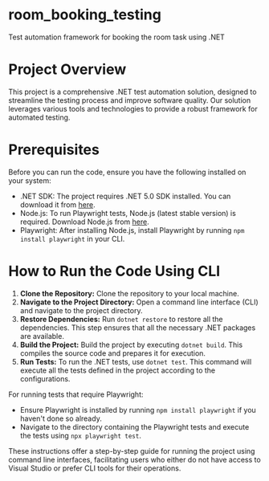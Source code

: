 # room_booking_testing
Test automation framework for booking the room task using .NET

# Project Overview

This project is a comprehensive .NET test automation solution, designed to streamline the testing process and improve software quality. Our solution leverages various tools and technologies to provide a robust framework for automated testing.

# Prerequisites

Before you can run the code, ensure you have the following installed on your system:

- .NET SDK: The project requires .NET 5.0 SDK installed. You can download it from [here](https://dotnet.microsoft.com/download/dotnet/5.0).
- Node.js: To run Playwright tests, Node.js (latest stable version) is required. Download Node.js from [here](https://nodejs.org/en/download/).
- Playwright: After installing Node.js, install Playwright by running `npm install playwright` in your CLI.

# How to Run the Code Using CLI

1. **Clone the Repository:** Clone the repository to your local machine.
2. **Navigate to the Project Directory:** Open a command line interface (CLI) and navigate to the project directory.
3. **Restore Dependencies:** Run `dotnet restore` to restore all the dependencies. This step ensures that all the necessary .NET packages are available.
4. **Build the Project:** Build the project by executing `dotnet build`. This compiles the source code and prepares it for execution.
5. **Run Tests:** To run the .NET tests, use `dotnet test`. This command will execute all the tests defined in the project according to the configurations.

For running tests that require Playwright:
- Ensure Playwright is installed by running `npm install playwright` if you haven't done so already.
- Navigate to the directory containing the Playwright tests and execute the tests using `npx playwright test`.

These instructions offer a step-by-step guide for running the project using command line interfaces, facilitating users who either do not have access to Visual Studio or prefer CLI tools for their operations.